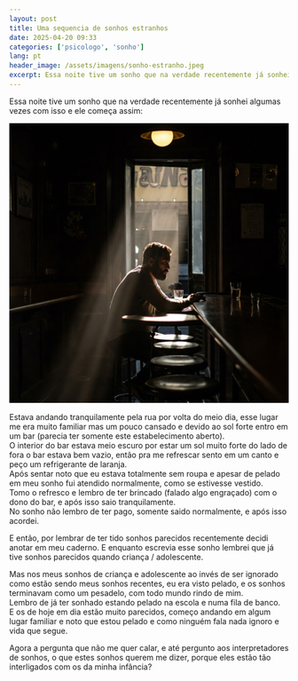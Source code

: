 ```yaml
---
layout: post
title: Uma sequencia de sonhos estranhos
date: 2025-04-20 09:33
categories: ['psicologo', 'sonho']
lang: pt
header_image: /assets/imagens/sonho-estranho.jpeg
excerpt: Essa noite tive um sonho que na verdade recentemente já sonhei algumas vezes com isso e ele começ...
---
```


Essa noite tive um sonho que na verdade recentemente já sonhei algumas vezes com isso e ele começa assim:

![Um sonho estranho que tive esta noite](/assets/imagens/sonho-estranho.jpeg)

Estava andando tranquilamente pela rua por volta do meio dia, esse lugar me era muito familiar mas um pouco cansado e devido ao sol forte entro em um bar (parecia ter somente este estabelecimento aberto).<br>
O interior do bar estava meio escuro por estar um sol muito forte do lado de fora o bar estava bem vazio, então pra me refrescar sento em um canto e peço um refrigerante de laranja.<br>
Após sentar noto que eu estava totalmente sem roupa e apesar de pelado em meu sonho fui atendido normalmente, como se estivesse vestido.<br>
Tomo o refresco e lembro de ter brincado (falado algo engraçado) com o dono do bar, e após isso saio tranquilamente.<br>
No sonho não lembro de ter pago, somente saido normalmente, e após isso acordei.

E então, por lembrar de ter tido sonhos parecidos recentemente decidi anotar em meu caderno. E enquanto escrevia esse sonho lembrei que já tive sonhos parecidos quando criança / adolescente.

Mas nos meus sonhos de criança e adolescente ao invés de ser ignorado como estão sendo meus sonhos recentes, eu era visto pelado, e os sonhos terminavam como um pesadelo, com todo mundo rindo de mim. <br>Lembro de já ter sonhado estando pelado na escola e numa fila de banco. <br>E os de hoje em dia estão muito parecidos, começo andando em algum lugar familiar e noto que estou pelado e como ninguém fala nada ignoro e vida que segue.

Agora a pergunta que não me quer calar, e até pergunto aos interpretadores de sonhos, o que estes sonhos querem me dizer, porque eles estão tão interligados com os da minha infância?